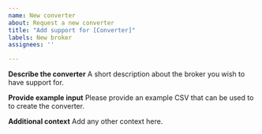 ```yaml
---
name: New converter
about: Request a new converter
title: "Add support for [Converter]"
labels: New broker
assignees: ''

---
```


**Describe the converter**
A short description about the broker you wish to have support for.

**Provide example input**
Please provide an example CSV that can be used to to create the converter.

**Additional context**
Add any other context here.
